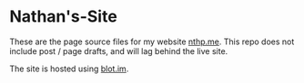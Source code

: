 # Nathan's-Site

These are the page source files for my website [nthp.me](https://nthp.me). This repo does not include post / page drafts, and will lag behind the live site.

The site is hosted using [blot.im](https://blot.im).
